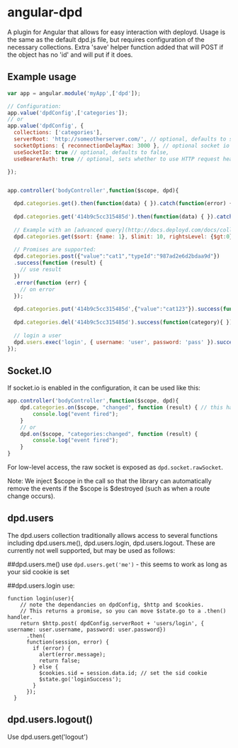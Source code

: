 angular-dpd
=================

A plugin for Angular that allows for easy interaction with deployd.
Usage is the same as the default dpd.js file, but requires configuration of the necessary collections.
Extra 'save' helper function added that will POST if the object has no 'id' and will put if it does.

Example usage
---------------------

```javascript
var app = angular.module('myApp',['dpd']);

// Configuration:
app.value('dpdConfig',['categories']);
// or
app.value('dpdConfig', { 
  collections: ['categories'], 
  serverRoot: 'http://someotherserver.com/', // optional, defaults to same server
  socketOptions: { reconnectionDelayMax: 3000 }, // optional socket io additional configuration
  useSocketIo: true // optional, defaults to false,
  useBearerAuth: true // optional, sets whether to use HTTP request header auth instead of cookies, defaults to false

});


app.controller('bodyController',function($scope, dpd){

  dpd.categories.get().then(function(data) { }).catch(function(error) { });
	
  dpd.categories.get('414b9c5cc315485d').then(function(data) { }).catch(function(error) { });
	
  // Example with an [advanced query](http://docs.deployd.com/docs/collections/reference/querying-collections.md#s-Advanced%20Queries-2035):
  dpd.categories.get($sort: {name: 1}, $limit: 10, rightsLevel: {$gt:0}}.then(function(data) { });
	
  // Promises are supported:
  dpd.categories.post({"value":"cat1","typeId":"987ad2e6d2bdaa9d"})
  .success(function (result) {
    // use result
  })
  .error(function (err) {
    // on error
  });
	
  dpd.categories.put('414b9c5cc315485d',{"value":"cat123"}).success(function(category){ }).error(function(error) { });
	
  dpd.categories.del('414b9c5cc315485d').success(function(category){ });
  
  // login a user
  dpd.users.exec('login', { username: 'user', password: 'pass' }).success(function(session) { }).error(function(err) { });
});
```
	
Socket.IO
---------------------

If socket.io is enabled in the configuration, it can be used like this:

```javascript
app.controller('bodyController',function($scope, dpd){
	dpd.categories.on($scope, "changed", function (result) { // this handles "categories:changed"
		console.log("event fired");
	}
	// or
	dpd.on($scope, "categories:changed", function (result) {
		console.log("event fired");
	}
}
```

For low-level access, the raw socket is exposed as `dpd.socket.rawSocket`.

Note: We inject $scope in the call so that the library can automatically remove the events if the $scope is $destroyed (such as when a route change occurs).
	
dpd.users
---------------------
The dpd.users collection traditionally allows access to several functions including
dpd.users.me(), dpd.users.login, dpd.users.logout.  These are currently not well supported, but may be used as follows:

##dpd.users.me()
use ```dpd.users.get('me')``` - this seems to work as long as your sid cookie is set

##dpd.users.login
use:
```
function login(user){
	// note the dependancies on dpdConfig, $http and $cookies.  
	// This returns a promise, so you can move $state.go to a .then() handler.
    return $http.post( dpdConfig.serverRoot + 'users/login', { username: user.username, password: user.password})
      .then(
      function(session, error) {
        if (error) {
          alert(error.message);
          return false;
        } else {
          $cookies.sid = session.data.id; // set the sid cookie
          $state.go('loginSuccess');
        }
      });
  }
```

## dpd.users.logout()
Use dpd.users.get('logout')
